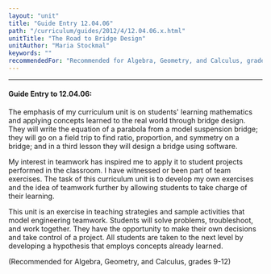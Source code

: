 ```yaml
---
layout: "unit"
title: "Guide Entry 12.04.06"
path: "/curriculum/guides/2012/4/12.04.06.x.html"
unitTitle: "The Road to Bridge Design"
unitAuthor: "Maria Stockmal"
keywords: ""
recommendedFor: "Recommended for Algebra, Geometry, and Calculus, grades 9-12"
---
```

<body>
<hr/>
 <h4>
  Guide Entry to 12.04.06:
 </h4>
 <p>
  The emphasis of my curriculum unit is on students' learning mathematics and applying concepts learned to the real world through bridge design. They will write the equation of a parabola from a model suspension bridge; they will go on a field trip to find ratio, proportion, and symmetry on a bridge; and in a third lesson they will design a bridge using software.
 </p>
<p>
  My interest in teamwork has inspired me to apply it to student projects performed in the classroom. I have witnessed or been part of team exercises. The task of this curriculum unit is to develop my own exercises and the idea of teamwork further by allowing students to take charge of their learning.
 </p>
<p>
  This unit is an exercise in teaching strategies and sample activities that model engineering teamwork. Students will solve problems, troubleshoot, and work together. They have the opportunity to make their own decisions and take control of a project. All students are taken to the next level by developing a hypothesis that employs concepts already learned.
 </p>
<p>
  (Recommended for Algebra, Geometry, and Calculus, grades 9-12)
 </p>


</body>